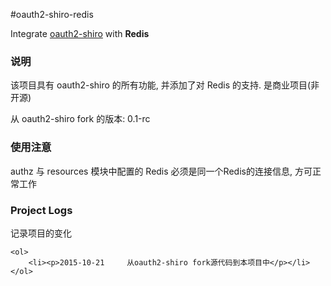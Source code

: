 #oauth2-shiro-redis

<p>
  Integrate <a href="http://git.oschina.net/mkk/oauth2-shiro">oauth2-shiro</a> with <strong>Redis</strong>
</p>


<div>
    <h3>说明</h3>
    <p>该项目具有 oauth2-shiro 的所有功能, 并添加了对 Redis 的支持.  是商业项目(非开源)</p>
    <p>从 oauth2-shiro fork 的版本: 0.1-rc</p>

</div>


<div>
    <h3>使用注意</h3>
    <p>authz 与 resources 模块中配置的 Redis 必须是同一个Redis的连接信息, 方可正常工作</p>

</div>


<div>
    <h3>Project Logs</h3>
    <p>记录项目的变化</p>

    <ol>
        <li><p>2015-10-21     从oauth2-shiro fork源代码到本项目中</p></li>
    </ol>
</div>

